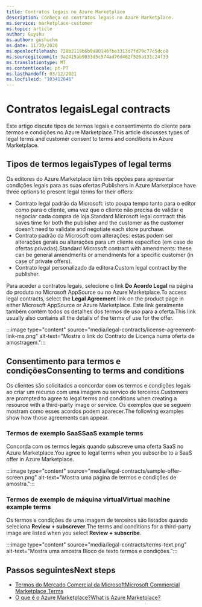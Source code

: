 ```yaml
---
title: Contratos legais no Azure Marketplace
description: Conheça os contratos legais no Azure Marketplace.
ms.service: marketplace-customer
ms.topic: article
author: Guyshu
ms.author: gushuchm
ms.date: 11/20/2020
ms.openlocfilehash: 728b2119b6b9a80146fbe3313d7fd79c77c5dcc8
ms.sourcegitcommit: 3a2415ab9833d5c574ad76d462f526a131c24f33
ms.translationtype: MT
ms.contentlocale: pt-PT
ms.lasthandoff: 03/12/2021
ms.locfileid: "103412646"
---
```

# <a name="legal-contracts"></a><span data-ttu-id="db647-103">Contratos legais</span><span class="sxs-lookup"><span data-stu-id="db647-103">Legal contracts</span></span>

<span data-ttu-id="db647-104">Este artigo discute tipos de termos legais e consentimento do cliente para termos e condições no Azure Marketplace.</span><span class="sxs-lookup"><span data-stu-id="db647-104">This article discusses types of legal terms and customer consent to terms and conditions in Azure Marketplace.</span></span>

## <a name="types-of-legal-terms"></a><span data-ttu-id="db647-105">Tipos de termos legais</span><span class="sxs-lookup"><span data-stu-id="db647-105">Types of legal terms</span></span>

<span data-ttu-id="db647-106">Os editores do Azure Marketplace têm três opções para apresentar condições legais para as suas ofertas:</span><span class="sxs-lookup"><span data-stu-id="db647-106">Publishers in Azure Marketplace have three options to present legal terms for their offers:</span></span>

- <span data-ttu-id="db647-107">Contrato legal padrão da Microsoft: isto poupa tempo tanto para o editor como para o cliente, uma vez que o cliente não precisa de validar e negociar cada compra de loja.</span><span class="sxs-lookup"><span data-stu-id="db647-107">Standard Microsoft legal contract: this saves time for both the publisher and the customer as the customer doesn’t need to validate and negotiate each store purchase.</span></span>
- <span data-ttu-id="db647-108">Contrato padrão da Microsoft com alterações: estas podem ser alterações gerais ou alterações para um cliente específico (em caso de ofertas privadas).</span><span class="sxs-lookup"><span data-stu-id="db647-108">Standard Microsoft contract with amendments: these can be general amendments or amendments for a specific customer (in case of private offers).</span></span>
- <span data-ttu-id="db647-109">Contrato legal personalizado da editora.</span><span class="sxs-lookup"><span data-stu-id="db647-109">Custom legal contract by the publisher.</span></span>

<span data-ttu-id="db647-110">Para aceder a contratos legais, selecione o link **Do Acordo Legal** na página do produto no Microsoft AppSource ou no Azure Marketplace.</span><span class="sxs-lookup"><span data-stu-id="db647-110">To access legal contracts, select the **Legal Agreement** link on the product page in either Microsoft AppSource or Azure Marketplace.</span></span> <span data-ttu-id="db647-111">Este link geralmente também contém todos os detalhes dos termos de uso para a oferta.</span><span class="sxs-lookup"><span data-stu-id="db647-111">This link usually also contains all the details of the terms of use for the offer.</span></span>

:::image type="content" source="media/legal-contracts/license-agreement-link-ms.png" alt-text="Mostra o link do Contrato de Licença numa oferta de amostragem.":::

## <a name="consenting-to-terms-and-conditions"></a><span data-ttu-id="db647-113">Consentimento para termos e condições</span><span class="sxs-lookup"><span data-stu-id="db647-113">Consenting to terms and conditions</span></span>

<span data-ttu-id="db647-114">Os clientes são solicitados a concordar com os termos e condições legais ao criar um recurso com uma imagem ou serviço de terceiros.</span><span class="sxs-lookup"><span data-stu-id="db647-114">Customers are prompted to agree to legal terms and conditions when creating a resource with a third-party image or service.</span></span> <span data-ttu-id="db647-115">Os exemplos que se seguem mostram como esses acordos podem aparecer.</span><span class="sxs-lookup"><span data-stu-id="db647-115">The following examples show how those agreements can appear.</span></span>

### <a name="saas-example-terms"></a><span data-ttu-id="db647-116">Termos de exemplo SaaS</span><span class="sxs-lookup"><span data-stu-id="db647-116">SaaS example terms</span></span>

<span data-ttu-id="db647-117">Concorda com os termos legais quando subscreve uma oferta SaaS no Azure Marketplace.</span><span class="sxs-lookup"><span data-stu-id="db647-117">You agree to legal terms when you subscribe to a SaaS offer in Azure Marketplace.</span></span>

:::image type="content" source="media/legal-contracts/sample-offer-screen.png" alt-text="Mostra uma página de termos e condições de amostra.":::

### <a name="virtual-machine-example-terms"></a><span data-ttu-id="db647-119">Termos de exemplo de máquina virtual</span><span class="sxs-lookup"><span data-stu-id="db647-119">Virtual machine example terms</span></span>

<span data-ttu-id="db647-120">Os termos e condições de uma imagem de terceiros são listados quando seleciona **Review + subscrever**.</span><span class="sxs-lookup"><span data-stu-id="db647-120">The terms and conditions for a third-party image are listed when you select **Review + subscribe**.</span></span>

:::image type="content" source="media/legal-contracts/terms-text.png" alt-text="Mostra uma amostra Bloco de texto termos e condições.":::

## <a name="next-steps"></a><span data-ttu-id="db647-122">Passos seguintes</span><span class="sxs-lookup"><span data-stu-id="db647-122">Next steps</span></span>

- [<span data-ttu-id="db647-123">Termos do Mercado Comercial da Microsoft</span><span class="sxs-lookup"><span data-stu-id="db647-123">Microsoft Commercial Marketplace Terms</span></span>](https://azure.microsoft.com/support/legal/marketplace-terms/)
- [<span data-ttu-id="db647-124">O que é o Azure Marketplace?</span><span class="sxs-lookup"><span data-stu-id="db647-124">What is Azure Marketplace?</span></span>](azure-marketplace-overview.md) 

